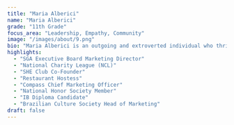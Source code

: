 ```yaml
---
title: "Maria Alberici"
name: "Maria Alberici"
grade: "11th Grade"
focus_area: "Leadership, Empathy, Community"
image: "/images/about/9.png"
bio: "Maria Alberici is an outgoing and extroverted individual who thrives in social environments and enjoys building meaningful connections with others. Her positive energy and approachable personality make her a natural leader and collaborator. She is helpful and caring, always going out of her way to support her peers and create a welcoming atmosphere wherever she is. Her ability to balance friendliness with responsibility reflects a strong sense of empathy and dedication, allowing her to make a genuine impact on the people and communities around her."
highlights:
  - "SGA Executive Board Marketing Director"
  - "National Charity League (NCL)"
  - "SHE Club Co-Founder"
  - "Restaurant Hostess"
  - "Compass Chief Marketing Officer"
  - "National Honor Society Member"
  - "IB Diploma Candidate"
  - "Brazilian Culture Society Head of Marketing"
draft: false
---
```

